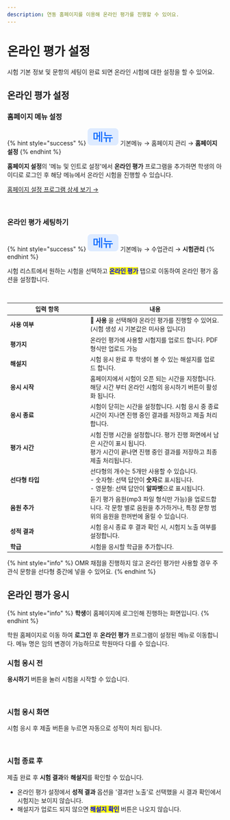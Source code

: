 ```yaml
---
description: 연동 홈페이지를 이용해 온라인 평가를 진행할 수 있어요.
---
```


# 온라인 평가 설정

시험 기본 정보 및 문항의 세팅이 완료 되면 온라인 시험에 대한 설정을 할 수 있어요.

## 온라인 평가 설정

### 홈페이지 메뉴 설정

{% hint style="success" %}
![](../.gitbook/assets/chip_menu.svg) 기본메뉴 → 홈페이지 관리 → **홈페이지 설정**
{% endhint %}

**홈페이지 설정**의 '메뉴 및 인트로 설정'에서 **온라인 평가** 프로그램을 추가하면 학생의 아이디로 로그인 후 해당 메뉴에서 온라인 시험을 진행할 수 있습니다.

[홈페이지 설정 프로그램 상세 보기 →](../homepage/customizing/menu.md#undefined-3)

<figure><img src="../.gitbook/assets/온라인평가 프로그램.png" alt=""><figcaption></figcaption></figure>

### 온라인 평가 세팅하기

{% hint style="success" %}
![](../.gitbook/assets/chip_menu.svg) 기본메뉴 → 수업관리 → **시험관리**
{% endhint %}

&#x20;시험 리스트에서 원하는 시험을 선택하고 <mark style="color:blue;">**온라인 평가**</mark> 탭으로 이동하여 온라인 평가 옵션을 설정합니다.

<figure><img src="../.gitbook/assets/온라인 평가 설정.png" alt=""><figcaption></figcaption></figure>

<table><thead><tr><th width="173">입력 항목</th><th>내용</th></tr></thead><tbody><tr><td><strong>사용 여부</strong></td><td>🔘 <strong>사용</strong> 을 선택해야 온라인 평가를 진행할 수 있어요. (시험 생성 시 기본값은 미사용 입니다)</td></tr><tr><td><strong>평가지</strong></td><td>온라인 평가에 사용할 시험지를 업로드 합니다. PDF 형식만 업로드 가능</td></tr><tr><td><strong>해설지</strong></td><td>시험 응시 완료 후 학생이 볼 수 있는 해설지를 업로드 합니다. </td></tr><tr><td><strong>응시 시작</strong></td><td>홈페이지에서 시험이 오픈 되는 시간을 지정합니다. 해당 시간 부터 온라인 시험의 응시하기 버튼이 활성화 됩니다.</td></tr><tr><td><strong>응시 종료</strong></td><td>시험이 닫히는 시간을 설정합니다. 시험 응시 중 종료 시간이 지나면 진행 중인 결과를 저장하고 제출 처리 합니다.</td></tr><tr><td><p></p><p><strong>평가 시간</strong></p></td><td>시험 진행 시간을 설정합니다. 평가 진행 화면에서 남은 시간이 표시 됩니다.<br>평가 시간이 끝나면 진행 중인 결과를 저장하고 최종 제출 처리됩니다.</td></tr><tr><td><strong>선다형 타입</strong></td><td>선다형의 개수는 5개만 사용할 수 있습니다.<br>- 숫자형: 선택 답안이 <strong>숫자</strong>로 표시됩니다.<br>- 영문형: 선택 답안이 <strong>알파벳</strong>으로 표시됩니다.</td></tr><tr><td><strong>음원 추가</strong></td><td>듣기 평가 음원(mp3 파일 형식만 가능)을 업로드합니다. 각 문항 별로 음원을 추가하거나, 특정 문항 범위의 음원을 한꺼번에 올릴 수 있습니다.</td></tr><tr><td><strong>성적 결과</strong></td><td>시험 응시 종료 후 결과 확인 시, 시험지 노출 여부를 설정합니다.</td></tr><tr><td><strong>학급</strong></td><td>시험을 응시할 학급을 추가합니다.</td></tr></tbody></table>

{% hint style="info" %}
OMR 채점을 진행하지 않고 온라인 평가만 사용할 경우 주관식 문항을 선다형 중간에 넣을 수 있어요.
{% endhint %}

## 온라인 평가 응시

{% hint style="info" %}
**학생**이 홈페이지에 로그인해 진행하는 화면입니다.
{% endhint %}

학원 홈페이지로 이동 하여 **로그인** 후 **온라인 평가** 프로그램이 설정된 메뉴로 이동합니다. 메뉴 명은 임의 변경이 가능하므로 학원마다 다를 수 있습니다.

### 시험 응시 전

**응시하기** 버튼을 눌러 시험을 시작할 수 있습니다.

<figure><img src="../.gitbook/assets/온라인 평가 응시 전.png" alt=""><figcaption></figcaption></figure>

### 시험 응시 화면

시험 응시 후 제출 버튼을 누르면 자동으로 성적이 처리 됩니다.

<figure><img src="../.gitbook/assets/평가진행화면.png" alt=""><figcaption></figcaption></figure>

### 시험 종료 후

제출 완료 후 **시험 결과**와 **해설지**를 확인할 수 있습니다.&#x20;

* 온라인 평가 설정에서 **성적 결과** 옵션을 '결과만 노출'로 선택했을 시 결과 확인에서 시험지는 보이지 않습니다.
* 해설지가 업로드 되지 않으면 <mark style="color:blue;">**해설지 확인**</mark> 버튼은 나오지 않습니다.

<figure><img src="../.gitbook/assets/결과확인.png" alt=""><figcaption></figcaption></figure>
